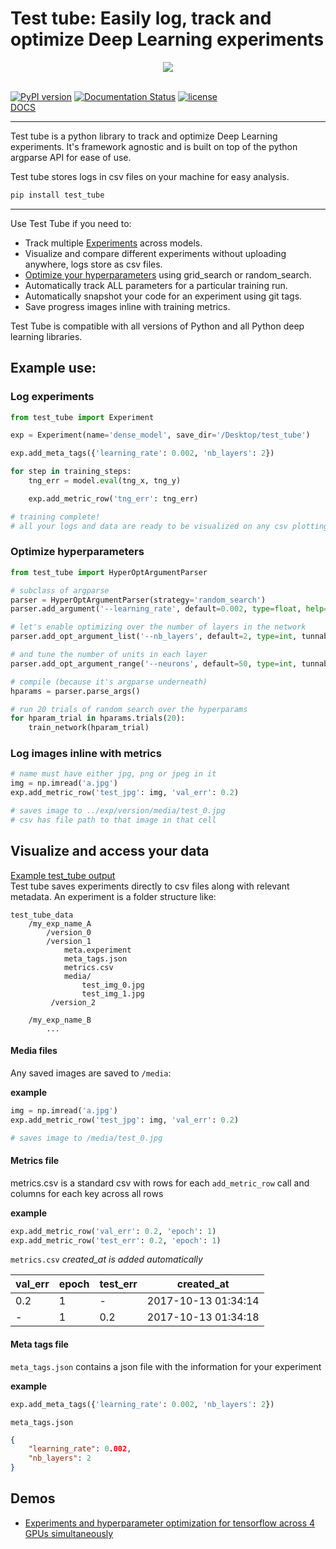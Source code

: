 # Test tube: Easily log, track and optimize Deep Learning experiments

<div style="text-align: center">
<img src="https://raw.githubusercontent.com/williamfalcon/test_tube/master/imgs/test_tube_logo.png">
</div>
<br>

[![PyPI version](https://badge.fury.io/py/test_tube.svg)](https://badge.fury.io/py/test_tube)    [![Documentation Status](https://readthedocs.org/projects/test-tube/badge/?version=latest)](https://williamfalcon.github.io/test_tube/)
     [![license](https://img.shields.io/github/license/mashape/apistatus.svg?maxAge=2592000)](https://github.com/williamFalcon/test_tube/blob/master/LICENSE)    
[DOCS](https://williamfalcon.github.io/test_tube/)

---
Test tube is a python library to track and optimize Deep Learning experiments. It's framework agnostic and is built on top of the python argparse API for ease of use.

Test tube stores logs in csv files on your machine for easy analysis.

```bash
pip install test_tube
```

---
Use Test Tube if you need to:

- Track multiple [Experiments](experiment_tracking/experiment/) across models.
- Visualize and compare different experiments without uploading anywhere, logs store as csv files.
- [Optimize your hyperparameters](hyperparameter_optimization/HyperOptArgumentParser/) using grid_search or random_search.
- Automatically track ALL parameters for a particular training run.
- Automatically snapshot your code for an experiment using git tags.    
- Save progress images inline with training metrics.    

Test Tube is compatible with all versions of Python and all Python deep learning libraries.

## Example use:

### Log experiments

```python
from test_tube import Experiment

exp = Experiment(name='dense_model', save_dir='/Desktop/test_tube')

exp.add_meta_tags({'learning_rate': 0.002, 'nb_layers': 2})

for step in training_steps:
    tng_err = model.eval(tng_x, tng_y)

    exp.add_metric_row('tng_err': tng_err)

# training complete!
# all your logs and data are ready to be visualized on any csv plotting tool

```

### Optimize hyperparameters
```python
from test_tube import HyperOptArgumentParser

# subclass of argparse
parser = HyperOptArgumentParser(strategy='random_search')
parser.add_argument('--learning_rate', default=0.002, type=float, help='the learning rate')

# let's enable optimizing over the number of layers in the network
parser.add_opt_argument_list('--nb_layers', default=2, type=int, tunnable=True, options=[2, 4, 8])

# and tune the number of units in each layer
parser.add_opt_argument_range('--neurons', default=50, type=int, tunnable=True, start=100, end=800, nb_samples=10)

# compile (because it's argparse underneath)
hparams = parser.parse_args()

# run 20 trials of random search over the hyperparams
for hparam_trial in hparams.trials(20):
    train_network(hparam_trial)
```    

### Log images inline with metrics    
```python
# name must have either jpg, png or jpeg in it
img = np.imread('a.jpg')
exp.add_metric_row('test_jpg': img, 'val_err': 0.2)

# saves image to ../exp/version/media/test_0.jpg  
# csv has file path to that image in that cell   
```

## Visualize and access your data

[Example test_tube output](https://github.com/williamFalcon/test_tube/tree/master/examples/saved_logs/example_test_tube_data)    
Test tube saves experiments directly to csv files along with relevant metadata. An experiment is a folder structure like:
```
test_tube_data
    /my_exp_name_A
        /version_0
        /version_1
            meta.experiment
            meta_tags.json
            metrics.csv
            media/
                test_img_0.jpg
                test_img_1.jpg
         /version_2

    /my_exp_name_B
        ...
```

#### Media files

Any saved images are saved to `/media`:

**example**
```python
img = np.imread('a.jpg')
exp.add_metric_row('test_jpg': img, 'val_err': 0.2)

# saves image to /media/test_0.jpg
```


#### Metrics file
metrics.csv is a standard csv with rows for each `add_metric_row` call and columns for each key across all rows

**example**
```python
exp.add_metric_row('val_err': 0.2, 'epoch': 1)
exp.add_metric_row('test_err': 0.2, 'epoch': 1)
```

`metrics.csv`
*created_at is added automatically*

|  val_err |  epoch | test_err | created_at |
|---|---|---| --- |
| 0.2  |  1 | - | 2017-10-13 01:34:14 |
| -  | 1  | 0.2| 2017-10-13 01:34:18 |


#### Meta tags file
`meta_tags.json` contains a json file with the information for your experiment

**example**
```python
exp.add_meta_tags({'learning_rate': 0.002, 'nb_layers': 2})
```

`meta_tags.json`
```json
{
    "learning_rate": 0.002,
    "nb_layers": 2
}
```

## Demos
- [Experiments and hyperparameter optimization for tensorflow across 4 GPUs simultaneously](https://github.com/williamFalcon/test_tube/blob/master/examples/tensorflow_example.py)
